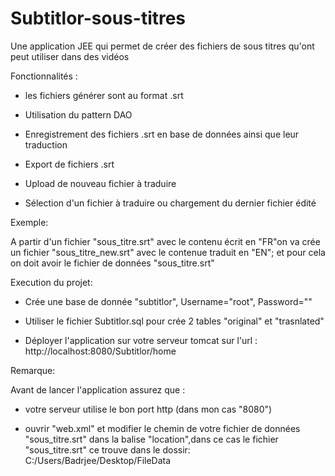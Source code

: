 # Subtitlor-sous-titres

Une application JEE qui permet de créer des fichiers de sous titres qu'ont peut utiliser dans des vidéos

Fonctionnalités :

- les fichiers générer sont au format .srt

- Utilisation du pattern DAO

- Enregistrement des fichiers .srt en base de données ainsi que leur traduction

- Export de fichiers .srt

- Upload de nouveau fichier à traduire

- Sélection d'un fichier à traduire ou chargement du dernier fichier édité

Exemple:

A partir d'un fichier "sous_titre.srt" avec le contenu écrit en "FR"on va crée un fichier "sous_titre_new.srt" avec le contenue traduit en "EN"; et pour cela on doit avoir le fichier de données "sous_titre.srt"

Execution du projet:

- Crée une base de donnée "subtitlor", Username="root", Password=""

- Utiliser le fichier Subtitlor.sql pour crée 2 tables "original" et "trasnlated"

- Déployer l'application sur votre serveur tomcat sur l'url : http://localhost:8080/Subtitlor/home

Remarque:

Avant de lancer l'application assurez que :

  - votre serveur utilise le bon port http (dans mon cas "8080")

  - ouvrir "web.xml" et modifier le chemin de votre fichier de données "sous_titre.srt" dans la balise "location",dans ce cas le fichier "sous_titre.srt" ce trouve dans le dossir: C:/Users/Badrjee/Desktop/FileData
